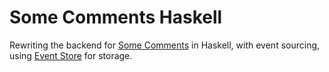 Some Comments Haskell
=====================

Rewriting the backend for
[Some Comments](https://github.com/fiddur/some-comments) in Haskell, with event
sourcing, using [Event Store](https://geteventstore.com/) for storage.
